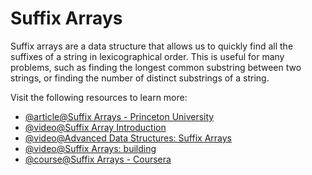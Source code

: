 # Suffix Arrays

Suffix arrays are a data structure that allows us to quickly find all the suffixes of a string in lexicographical order. This is useful for many problems, such as finding the longest common substring between two strings, or finding the number of distinct substrings of a string.

Visit the following resources to learn more:

- [@article@Suffix Arrays - Princeton University](https://algs4.cs.princeton.edu/63suffix/)
- [@video@Suffix Array Introduction](https://www.youtube.com/watch?v=zqKlL3ZpTqs)
- [@video@Advanced Data Structures: Suffix Arrays](https://www.youtube.com/watch?v=IzMxbboPcqQ)
- [@video@Suffix Arrays: building](https://www.youtube.com/watch?v=ZWlbhBjjwyA)
- [@course@Suffix Arrays - Coursera](https://www.coursera.org/learn/algorithms-part2/lecture/TH18W/suffix-arrays)
